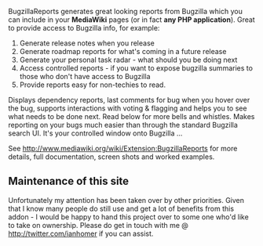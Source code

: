 BugzillaReports generates great looking reports from Bugzilla which you can include in your **MediaWiki** pages (or in fact **any PHP application**). Great to provide access to Bugzilla info, for example:

  1. Generate release notes when you release
  1. Generate roadmap reports for what's coming in a future release
  1. Generate your personal task radar - what should you be doing next
  1. Access controlled reports - if you want to expose bugzilla summaries to those who don't have access to Bugzilla
  1. Provide reports easy for non-techies to read.

Displays dependency reports, last comments for bug when you hover over the bug, supports interactions with voting & flagging and helps you to see what needs to be done next. Read below for more bells and whistles. Makes reporting on your bugs much easier than through the standard Bugzilla search UI. It's your controlled window onto Bugzilla ...

See http://www.mediawiki.org/wiki/Extension:BugzillaReports for more details, full documentation, screen shots and worked examples.

## Maintenance of this site ##

Unfortunately my attention has been taken over by other priorities.  Given that I know many people do still use and get a lot of benefits from this addon - I would be happy to hand this project over to some one who'd like to take on ownership.  Please do get in touch with me @ http://twitter.com/ianhomer if you can assist.